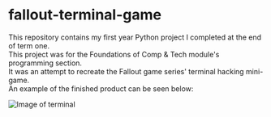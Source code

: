 # fallout-terminal-game
This repository contains my first year Python project I completed at the end of term one.  
This project was for the Foundations of Comp & Tech module's programming section.    
It was an attempt to recreate the Fallout game series' terminal hacking mini-game.  
An example of the finished product can be seen below:  

![Image of terminal](https://tommygod3.github.io/pics/terminal.png)  
